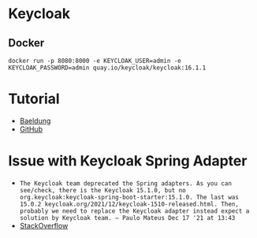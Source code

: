 # Keycloak

## Docker

```
docker run -p 8080:8000 -e KEYCLOAK_USER=admin -e KEYCLOAK_PASSWORD=admin quay.io/keycloak/keycloak:16.1.1
```

# Tutorial

- [Baeldung](https://www.baeldung.com/spring-boot-keycloak)
- [GitHub](https://github.com/eugenp/tutorials/tree/master/spring-boot-modules/spring-boot-keycloak)

# Issue with Keycloak Spring Adapter 

- `The Keycloak team deprecated the Spring adapters. As you can see/check, there is the Keycloak 15.1.0, but no org.keycloak:keycloak-spring-boot-starter:15.1.0. The last was 15.0.2 keycloak.org/2021/12/keycloak-1510-released.html. Then, probably we need to replace the Keycloak adapter instead expect a solution by Keycloak team. –
  Paulo Mateus
  Dec 17 '21 at 13:43`
- [StackOverflow](https://stackoverflow.com/questions/70207564/spring-boot-2-6-regression-how-can-i-fix-keycloak-circular-dependency-in-adapte)
